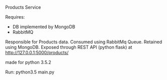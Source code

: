 Products Service

Requires:
* DB implemented by MongoDB
* RabbitMQ

Responsible for Products data.
Consumed using RabbitMq Queue.
Retained using MongoDB.
Exposed through REST API (python flask) at http://127.0.0.1:5000/products/

made for python 3.5.2

Run: python3.5 main.py
